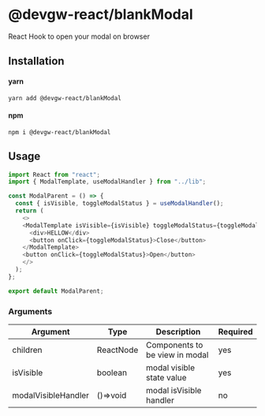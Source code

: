 # @devgw-react/blankModal

React Hook to open your modal on browser

## Installation

#### yarn

`yarn add @devgw-react/blankModal`

#### npm

`npm i @devgw-react/blankModal`

## Usage

```js
import React from "react";
import { ModalTemplate, useModalHandler } from "../lib";

const ModalParent = () => {
  const { isVisible, toggleModalStatus } = useModalHandler();
  return (
    <>
    <ModalTemplate isVisible={isVisible} toggleModalStatus={toggleModalStatus}>
      <div>HELLOW</div>
      <button onClick={toggleModalStatus}>Close</button>
    </ModalTemplate>
    <button onClick={toggleModalStatus}>Open</button>
    </>
  );
};

export default ModalParent;
```

### Arguments

| Argument            | Type      | Description                    | Required |
| ------------------- | --------- | ------------------------------ | -------- |
| children            | ReactNode | Components to be view in modal | yes      |
| isVisible           | boolean   | modal visible state value      | yes      |
| modalVisibleHandler | ()=>void  | modal isVisible handler        | no       |
